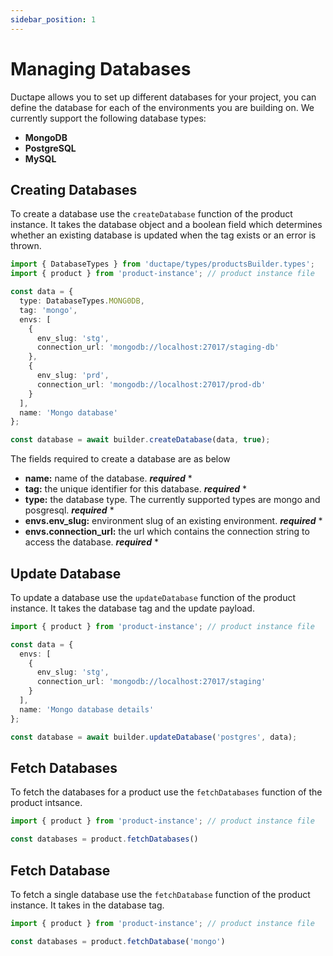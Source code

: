 ```yaml
---
sidebar_position: 1
---
```


# Managing Databases

Ductape allows you to set up different databases for your project, you can define the database for each of the environments you are building on. We currently support the following database types:

- **MongoDB**
- **PostgreSQL**
- **MySQL**

## Creating Databases

To create a database use the `createDatabase` function of the product instance. It takes the database object and a boolean field which determines whether an existing database is updated when the tag exists or an error is thrown.

```typescript
import { DatabaseTypes } from 'ductape/types/productsBuilder.types';
import { product } from 'product-instance'; // product instance file

const data = {
  type: DatabaseTypes.MONG0DB,
  tag: 'mongo',
  envs: [
    {
      env_slug: 'stg',
      connection_url: 'mongodb://localhost:27017/staging-db'
    },
    {
      env_slug: 'prd',
      connection_url: 'mongodb://localhost:27017/prod-db'
    }
  ],
  name: 'Mongo database'
};

const database = await builder.createDatabase(data, true);
```

The fields required to create a database are as below

- **name:** name of the database. ***required*** *
- **tag:** the unique identifier for this database. ***required*** *
- **type:** the database type. The currently supported types are mongo and posgresql. ***required*** *
- **envs.env_slug:** environment slug of an existing environment. ***required*** *
- **envs.connection_url:** the url which contains the connection string to access the database. ***required*** *

## Update Database

To update a database use the `updateDatabase` function of the product instance. It takes the database tag and the update payload.

```typescript
import { product } from 'product-instance'; // product instance file

const data = {
  envs: [
    {
      env_slug: 'stg',
      connection_url: 'mongodb://localhost:27017/staging'
    }
  ],
  name: 'Mongo database details'
};

const database = await builder.updateDatabase('postgres', data);
```

## Fetch Databases

To fetch the databases for a product use the `fetchDatabases` function of the product intsance.

```typescript
import { product } from 'product-instance'; // product instance file

const databases = product.fetchDatabases()
```

## Fetch Database

To fetch a single database use the `fetchDatabase` function of the product instance. It takes in the database tag.

```typescript
import { product } from 'product-instance'; // product instance file

const databases = product.fetchDatabase('mongo')
```
